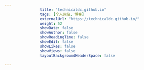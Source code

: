---
                title: "technicaldc.github.io"
                tags: [个人网站, 博客]
                externalUrl: "https://technicaldc.github.io/"
                weight: 52
                showDate: false
                showAuthor: false
                showReadingTime: false
                showEdit: false
                showLikes: false
                showViews: false
                layoutBackgroundHeaderSpace: false
                ---

